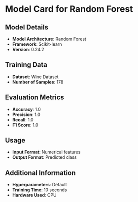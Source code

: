 
# Model Card for Random Forest

## Model Details

- **Model Architecture**: Random Forest
- **Framework**: Scikit-learn
- **Version**: 0.24.2

## Training Data

- **Dataset**: Wine Dataset
- **Number of Samples**: 178

## Evaluation Metrics

- **Accuracy**: 1.0
- **Precision**: 1.0
- **Recall**: 1.0
- **F1 Score**: 1.0

## Usage

- **Input Format**: Numerical features
- **Output Format**: Predicted class

## Additional Information

- **Hyperparameters**: Default
- **Training Time**: 10 seconds
- **Hardware Used**: CPU
